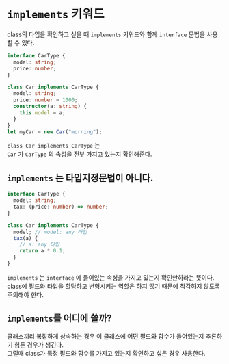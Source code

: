 # `implements` 키워드

class의 타입을 확인하고 싶을 때 `implements` 키워드와 함께 `interface` 문법을 사용할 수 있다.

```ts
interface CarType {
  model: string;
  price: number;
}

class Car implements CarType {
  model: string;
  price: number = 1000;
  constructor(a: string) {
    this.model = a;
  }
}
let myCar = new Car("morning");
```

`class Car implements CarType` 는  
`Car` 가 `CarType` 의 속성을 전부 가지고 있는지 확인해준다.

## `implements` 는 타입지정문법이 아니다.

```ts
interface CarType {
  model: string;
  tax: (price: number) => number;
}

class Car implements CarType {
  model; // model: any 타입
  tax(a) {
    // a: any 타입
    return a * 0.1;
  }
}
```

`implements` 는 `interface` 에 들어있는 속성을 가지고 있는지 확인만하라는 뜻이다.  
class에 필드와 타입을 할당하고 변형시키는 역할은 하지 않기 때문에 착각하지 않도록 주의해야 한다.

## `implements`를 어디에 쓸까?

클래스끼리 복잡하게 상속하는 경우 이 클래스에 어떤 필드와 함수가 들어있는지 추론하기 힘든 경우가 생긴다.  
그럴때 class가 특정 필드와 함수를 가지고 있는지 확인하고 싶은 경우 사용한다.
